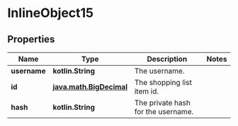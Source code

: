 
# InlineObject15

## Properties
Name | Type | Description | Notes
------------ | ------------- | ------------- | -------------
**username** | **kotlin.String** | The username. | 
**id** | [**java.math.BigDecimal**](java.math.BigDecimal.md) | The shopping list item id. | 
**hash** | **kotlin.String** | The private hash for the username. | 



